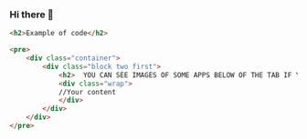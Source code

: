 ### Hi there 👋

<!--
**husoaltunel/husoaltunel** is a ✨ _special_ ✨ repository because its `README.md` (this file) appears on your GitHub profile.

Here are some ideas to get you started:

- 🔭 I’m currently working on ...
- 🌱 I’m currently learning ...
- 👯 I’m looking to collaborate on ...
- 🤔 I’m looking for help with ...
- 💬 Ask me about ...
- 📫 How to reach me: ...
- 😄 Pronouns: ...
- ⚡ Fun fact: ...
-->                                       

```html
<h2>Example of code</h2>

<pre>
    <div class="container">
        <div class="block two first">
            <h2>  YOU CAN SEE IMAGES OF SOME APPS BELOW OF THE TAB IF YOU CLICK TO WIKI TAB OF REPOSITORY.</h2>
            <div class="wrap">
            //Your content
            </div>
        </div>
    </div>
</pre>
```
